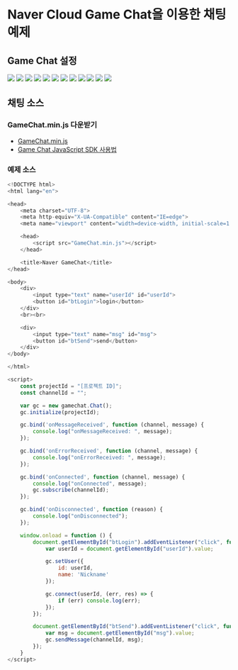 # Naver Cloud Game Chat을 이용한 채팅 예제


## Game Chat 설정

![](./pic-001.png)
![](./pic-002.png)
![](./pic-003.png)
![](./pic-004.png)
![](./pic-005.png)
![](./pic-006.png)
![](./pic-007.png)
![](./pic-008.png)
![](./pic-009.png)
![](./pic-010.png)
![](./pic-011.png)
![](./pic-012.png)


## 채팅 소스

### GameChat.min.js 다운받기

* [GameChat.min.js](https://kr.object.ncloudstorage.com/gamechat/gamechat.min.js)
* [Game Chat JavaScript SDK 사용법](https://guide.ncloud-docs.com/hansem/docs/game-gamechat-javascriptsdk)

### 예제 소스

``` js
<!DOCTYPE html>
<html lang="en">

<head>
    <meta charset="UTF-8">
    <meta http-equiv="X-UA-Compatible" content="IE=edge">
    <meta name="viewport" content="width=device-width, initial-scale=1.0">

    <head>
        <script src="GameChat.min.js"></script>
    </head>

    <title>Naver GameChat</title>
</head>

<body>
    <div>
        <input type="text" name="userId" id="userId">
        <button id="btLogin">login</button>
    </div>
    <br><br>

    <div>
        <input type="text" name="msg" id="msg">
        <button id="btSend">send</button>
    </div>
</body>

</html>

<script>
    const projectId = "[프로젝트 ID]";
    const channelId = "";

    var gc = new gamechat.Chat();
    gc.initialize(projectId);

    gc.bind('onMessageReceived', function (channel, message) {
        console.log("onMessageReceived: ", message);
    });

    gc.bind('onErrorReceived', function (channel, message) {
        console.log("onErrorReceived: ", message);
    });

    gc.bind('onConnected', function (channel, message) {
        console.log("onConnected", message);
        gc.subscribe(channelId);
    });

    gc.bind('onDisconnected', function (reason) {
        console.log("onDisconnected");
    });

    window.onload = function () {
        document.getElementById("btLogin").addEventListener("click", function () {
            var userId = document.getElementById("userId").value;

            gc.setUser({
                id: userId,
                name: 'Nickname'
            });

            gc.connect(userId, (err, res) => {
                if (err) console.log(err);
            });
        });

        document.getElementById("btSend").addEventListener("click", function () {
            var msg = document.getElementById("msg").value;
            gc.sendMessage(channelId, msg);
        });
    }
</script>
```